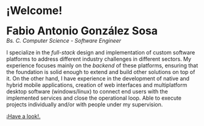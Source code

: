 # ¡Welcome!

<div style="font-size: 2em; font-weight: bold;">Fabio Antonio González Sosa</div>
<em>Bs. C. Computer Science - Software Engineer</em>

I specialize in the *full-stack* design and implementation of custom software platforms to address different industry challenges in different sectors. My experience focuses mainly on the *backend* of these platforms, ensuring that the foundation is solid enough to extend and build other solutions on top of it. On the other hand, I have experience in the development of native and hybrid mobile applications, creation of web interfaces and multiplatform desktop software (windows/linux) to connect end users with the implemented services and close the operational loop. Able to execute projects individually and/or with people under my supervision.

<a href="./projects">¡Have a look!.</a>